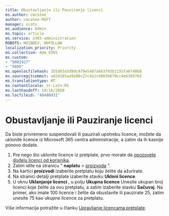 ```yaml
---
title: Obustavljanje ili Pauziranje licenci
ms.author: cmcatee
author: cmcatee-MSFT
manager: scotv
ms.audience: Admin
ms.topic: article
ms.service: o365-administration
ROBOTS: NOINDEX, NOFOLLOW
localization_priority: Priority
ms.collection: Adm_O365
ms.custom:
- "9002927"
- "5605"
ms.openlocfilehash: 355d83a5d99c079e5487a663f43b1155fa6f40b8
ms.sourcegitcommit: ad2d185aa9e08c27c4a1c4803b679cc4e6305703
ms.translationtype: MT
ms.contentlocale: sr-Latn-RS
ms.lasthandoff: 10/16/2020
ms.locfileid: "48488931"
---
```

# <a name="suspend-or-pause-licenses"></a>Obustavljanje ili Pauziranje licenci

Da biste privremeno suspendovali ili pauzirali upotrebu licence, možete da uklonite licence iz Microsoft 365 centra administracije, a zatim da ih kasnije ponovo dodate.

1. Pre nego što uklonite licence iz pretplate, prvo morate da [opozovete dodelu licenci od korisnika](https://docs.microsoft.com/microsoft-365/admin/manage/remove-licenses-from-users).
2. Zatim idite na stranicu " **naplatu**  >  [proizvoda](https://go.microsoft.com/fwlink/p/?linkid=842054) ".
3. Na kartici **proizvodi** izaberite pretplatu koju želite da ažurirate.
4. Na stranici detalji pretplate izaberite stavku **Ukloni licence**.
5. U oknu **Uklanjanje licenci** , u polju **Ukupna licence** Unesite ukupan broj licenci koje želite za ovu pretplatu, a zatim izaberite stavku **Sačuvaj**. Na primer, ako imate 100 licence i želite da obustavite ili pauzirate 25, zatim unesite 75 kao ukupne licence za pretplatu.

Više informacija potražite u članku [Upravljanje licencama pretplate](https://docs.microsoft.com/microsoft-365/commerce/licenses/buy-licenses).